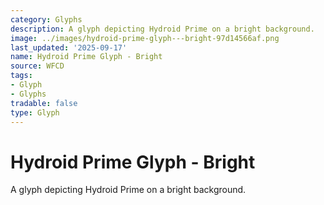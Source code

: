 ```yaml
---
category: Glyphs
description: A glyph depicting Hydroid Prime on a bright background.
image: ../images/hydroid-prime-glyph---bright-97d14566af.png
last_updated: '2025-09-17'
name: Hydroid Prime Glyph - Bright
source: WFCD
tags:
- Glyph
- Glyphs
tradable: false
type: Glyph
---
```


# Hydroid Prime Glyph - Bright

A glyph depicting Hydroid Prime on a bright background.

